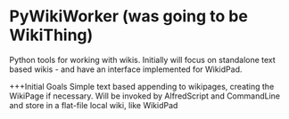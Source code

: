 
PyWikiWorker (was going to be WikiThing)
===============================

Python tools for working with wikis. Initially will focus on standalone text based wikis - and have an interface implemented for WikidPad.

+++Initial Goals
Simple text based appending to wikipages, creating the WikiPage if necessary.
Will be invoked by AlfredScript and CommandLine and store in a flat-file local wiki, like WikidPad
